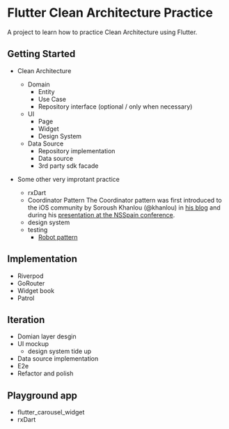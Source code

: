 # Flutter Clean Architecture Practice

A project to learn how to practice Clean Architecture using Flutter.

## Getting Started

- Clean Architecture
    - Domain
        - Entity
        - Use Case
        - Repository interface (optional / only when necessary)
    - UI
        - Page
        - Widget
        - Design System
    - Data Source
        - Repository implementation
        - Data source
        - 3rd party sdk facade

- Some other very improtant practice
    - rxDart
    - Coordinator Pattern
        The Coordinator pattern was first introduced to the iOS community by Soroush Khanlou (@khanlou) in [his blog](http://khanlou.com/2015/10/coordinators-redux/) and during his [presentation at the NSSpain conference](https://vimeo.com/144116310).
    - design system
    - testing
        - [Robot pattern](https://jakewharton.com/testing-robots/)


## Implementation
- Riverpod
- GoRouter 
- Widget book
- Patrol

## Iteration
- Domian layer desgin
- UI mockup
    - design system tide up
- Data source implementation
- E2e
- Refactor and polish

## Playground app
- flutter_carousel_widget
- rxDart
